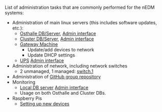 List of administration tasks that are commonly performed for the nEDM systems:

* Administration of main linux servers (this includes software updates, etc.):
  - [Osthalle DB/Server](Internal-DB.html), [Admin interface](https://raid.nedm1:5001)
  - [Cluster DB/Server](Cluster-DB.html), [Admin interface](https://10.155.59.88:5185)
  - [Gateway Machine](GatewayMachine.html)
    * Update/add devices to network
    * Update DHCP settings
  - [UPS](UPS.html) [Admin interface](http://ups.1.nedm1/)
* Administration of network, including network switches
  - 2 unmanaged, 1 managed: [switch.1](http://switch.1.nedm1/)
* Administration of [GitHub group repository](https://github.com/nedm-tum)
* Monitoring
  - [Local DB server](Internal-DB.html#couchdb-monitoring) [Admin interface](http://raid.nedm1:81/)
  - Usage on both Osthalle and Cluster DBs.
* Raspberry Pis 
  - [Setting up new devices](Raspberry-Pi.html#setup)

